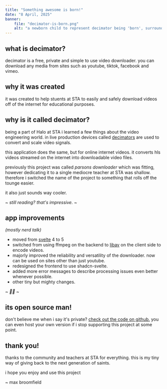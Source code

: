 ```yaml
---
title: "Something awesome is born!"
date: "8 April, 2025"
banner:
    file: "decimator-is-born.png"
    alt: "a newborn child to represent decimator being 'born', surrounded by tiktok and youtube icons"
---
```


## what is decimator?
decimator is a free, private and simple to use video downloader. you can download any media from sites such as youtube, tiktok, facebook and vimeo.

## why it was created
it was created to help stuents at STA to easily and safely download videos off of the internet for educational purposes.

## why is it called decimator?
being a part of Halo at STA i learned a few things about the video engineering world.
in live production devices called [decimators](https://decimator.com/) are used to convert and scale video signals.

this application does the same, but for online internet videos. it converts hls videos streamed on the internet into downloadable video files.

previously this project was called *parsons downloader* which was fitting, however dedicating it to a single mediocre teacher at STA was shallow.
therefore i switched the name of the project to something that rolls off the tounge easier.

it also just sounds way cooler.

*~ still reading? that's impressive. ~*

## app improvements
*(mostly nerd talk)*
- moved from [svelte](https://svelte.dev) 4 to 5
- switched from using ffmpeg on the backend to [libav](https://github.com/libav/libav) on the client side to encode videos.
- majorly improved the reliability and versatility of the downloader. now can be used on sites other than just youtube.
- redesigned the frontend to use shadcn-svelte.
- added more error messages to describe processing issues even better whenever possible.
- other tiny but mighty changes.

*~ 🦆🔜 ~*

## its open source man!
don't believe me when i say it's private? [check out the code on github.](https://github.com/MaxBroome/decimator)
you can even host your own version if i stop supporting this project at some point.

## thank you!
thanks to the community and teachers at STA for everything. this is my tiny way of giving back to the next generation of saints.

i hope you enjoy and use this project

\~ max broomfield